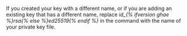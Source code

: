 If you created your key with a different name, or if you are adding an existing key that has a different name, replace *id_{% ifversion ghae %}rsa{% else %}ed25519{% endif %}* in the command with the name of your private key file.
